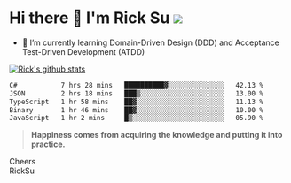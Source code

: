 # Hi there 👋 I'm Rick Su ![](https://komarev.com/ghpvc/?username=ricksu978)
<!--
**ricksu978/ricksu978** is a ✨ _special_ ✨ repository because its `README.md` (this file) appears on your GitHub profile.

Here are some ideas to get you started:

- 🔭 I’m currently working on ...
-->
- 🌱 I’m currently learning Domain-Driven Design (DDD) and Acceptance Test-Driven Development (ATDD)
<!--
- 👯 I’m looking to collaborate on ...
- 🤔 I’m looking for help with ...
- 💬 Ask me about ...
- 📫 How to reach me: ...
- 😄 Pronouns: ...
- ⚡ Fun fact: ...
-->
[![Rick's github stats](https://github-readme-stats.vercel.app/api?username=ricksu978&theme=dark)](https://github.com/ricksu978/ricksu978)

<!--START_SECTION:waka-->

```txt
C#           7 hrs 28 mins   ██████████▓░░░░░░░░░░░░░░   42.13 %
JSON         2 hrs 18 mins   ███▒░░░░░░░░░░░░░░░░░░░░░   13.00 %
TypeScript   1 hr 58 mins    ██▓░░░░░░░░░░░░░░░░░░░░░░   11.13 %
Binary       1 hr 46 mins    ██▓░░░░░░░░░░░░░░░░░░░░░░   10.00 %
JavaScript   1 hr 2 mins     █▒░░░░░░░░░░░░░░░░░░░░░░░   05.90 %
```

<!--END_SECTION:waka-->

> **Happiness comes from acquiring the knowledge and putting it into practice.**

Cheers  
RickSu 
